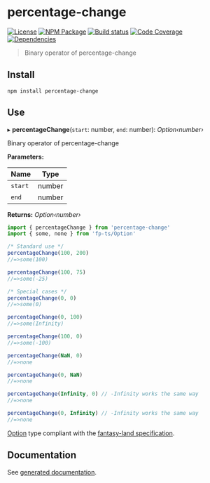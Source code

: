 # percentage-change

[![License][]](https://opensource.org/licenses/ISC)
[![NPM Package][]](https://npmjs.org/package/percentage-change)
[![Build status][]](https://travis-ci.org/strong-roots-capital/percentage-change)
[![Code Coverage][]](https://codecov.io/gh/strong-roots-capital/percentage-change)
[![Dependencies][]](https://david-dm.org/strong-roots-capital/percentage-change)

[license]: https://img.shields.io/badge/License-ISC-blue.svg
[npm package]: https://img.shields.io/npm/v/percentage-change.svg
[build status]: https://travis-ci.org/strong-roots-capital/percentage-change.svg?branch=master
[code coverage]: https://codecov.io/gh/strong-roots-capital/percentage-change/branch/master/graph/badge.svg
[dependencies]: https://david-dm.org/strong-roots-capital/percentage-change/status.svg

> Binary operator of percentage-change

## Install

```shell
npm install percentage-change
```

## Use

▸ **percentageChange**(`start`: number, `end`: number): _Option‹number›_

Binary operator of percentage-change

**Parameters:**

| Name    | Type   |
| ------- | ------ |
| `start` | number |
| `end`   | number |

**Returns:** _Option‹number›_

```typescript
import { percentageChange } from 'percentage-change'
import { some, none } from 'fp-ts/Option'

/* Standard use */
percentageChange(100, 200)
//=>some(100)

percentageChange(100, 75)
//=>some(-25)

/* Special cases */
percentageChange(0, 0)
//=>some(0)

percentageChange(0, 100)
//=>some(Infinity)

percentageChange(100, 0)
//=>some(-100)

percentageChange(NaN, 0)
//=>none

percentageChange(0, NaN)
//=>none

percentageChange(Infinity, 0) // -Infinity works the same way
//=>none

percentageChange(0, Infinity) // -Infinity works the same way
//=>none
```

[Option] type compliant with the [fantasy-land specification].

[option]: https://gcanti.github.io/fp-ts/modules/Option.ts.html
[fantasy-land specification]: https://github.com/fantasyland/fantasy-land

## Documentation

See [generated documentation](doc/README.md).
